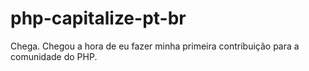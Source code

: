 # php-capitalize-pt-br
 Chega. Chegou a hora de eu fazer minha primeira contribuição para a comunidade do PHP.
